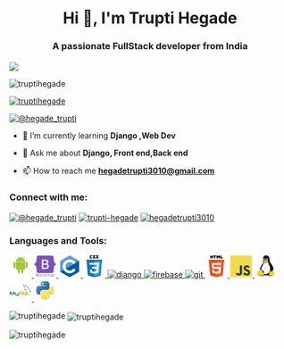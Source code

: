 <h1 align="center">Hi 👋, I'm Trupti Hegade</h1>
<h3 align="center">A passionate FullStack developer from India</h3>
<img src="https://c.tenor.com/8tr_CU6730MAAAAC/web-dev-website-development.gif" align="center" width="400px"/>
<p align="left"> <img src="https://komarev.com/ghpvc/?username=truptihegade&label=Profile%20views&color=0e75b6&style=flat" alt="truptihegade" /> </p>

<p align="left"> <a href="https://github.com/ryo-ma/github-profile-trophy"><img src="https://github-profile-trophy.vercel.app/?username=truptihegade" alt="truptihegade" /></a> </p>

<p align="left"> <a href="https://twitter.com/@hegade_trupti" target="blank"><img src="https://img.shields.io/twitter/follow/@hegade_trupti?logo=twitter&style=for-the-badge" alt="@hegade_trupti" /></a> </p>

- 🌱 I’m currently learning **Django ,Web Dev**

- 💬 Ask me about **Django, Front end,Back end**

- 📫 How to reach me **hegadetrupti3010@gmail.com**

<h3 align="left">Connect with me:</h3>
<p align="left">
<a href="https://twitter.com/@hegade_trupti" target="blank"><img align="center" src="https://raw.githubusercontent.com/rahuldkjain/github-profile-readme-generator/master/src/images/icons/Social/twitter.svg" alt="@hegade_trupti" height="30" width="40" /></a>
<a href="https://linkedin.com/in/trupti-hegade" target="blank"><img align="center" src="https://raw.githubusercontent.com/rahuldkjain/github-profile-readme-generator/master/src/images/icons/Social/linked-in-alt.svg" alt="trupti-hegade" height="30" width="40" /></a>
<a href="https://www.hackerrank.com/hegadetrupti3010" target="blank"><img align="center" src="https://raw.githubusercontent.com/rahuldkjain/github-profile-readme-generator/master/src/images/icons/Social/hackerrank.svg" alt="hegadetrupti3010" height="30" width="40" /></a>
</p>

<h3 align="left">Languages and Tools:</h3>
<p align="left"> <a href="https://developer.android.com" target="_blank" rel="noreferrer"> <img src="https://raw.githubusercontent.com/devicons/devicon/master/icons/android/android-original-wordmark.svg" alt="android" width="40" height="40"/> </a> <a href="https://getbootstrap.com" target="_blank" rel="noreferrer"> <img src="https://raw.githubusercontent.com/devicons/devicon/master/icons/bootstrap/bootstrap-plain-wordmark.svg" alt="bootstrap" width="40" height="40"/> </a> <a href="https://www.cprogramming.com/" target="_blank" rel="noreferrer"> <img src="https://raw.githubusercontent.com/devicons/devicon/master/icons/c/c-original.svg" alt="c" width="40" height="40"/> </a> <a href="https://www.w3schools.com/css/" target="_blank" rel="noreferrer"> <img src="https://raw.githubusercontent.com/devicons/devicon/master/icons/css3/css3-original-wordmark.svg" alt="css3" width="40" height="40"/> </a> <a href="https://www.djangoproject.com/" target="_blank" rel="noreferrer"> <img src="https://cdn.worldvectorlogo.com/logos/django.svg" alt="django" width="40" height="40"/> </a> <a href="https://firebase.google.com/" target="_blank" rel="noreferrer"> <img src="https://www.vectorlogo.zone/logos/firebase/firebase-icon.svg" alt="firebase" width="40" height="40"/> </a> <a href="https://git-scm.com/" target="_blank" rel="noreferrer"> <img src="https://www.vectorlogo.zone/logos/git-scm/git-scm-icon.svg" alt="git" width="40" height="40"/> </a> <a href="https://www.w3.org/html/" target="_blank" rel="noreferrer"> <img src="https://raw.githubusercontent.com/devicons/devicon/master/icons/html5/html5-original-wordmark.svg" alt="html5" width="40" height="40"/> </a> <a href="https://developer.mozilla.org/en-US/docs/Web/JavaScript" target="_blank" rel="noreferrer"> <img src="https://raw.githubusercontent.com/devicons/devicon/master/icons/javascript/javascript-original.svg" alt="javascript" width="40" height="40"/> </a> <a href="https://www.linux.org/" target="_blank" rel="noreferrer"> <img src="https://raw.githubusercontent.com/devicons/devicon/master/icons/linux/linux-original.svg" alt="linux" width="40" height="40"/> </a> <a href="https://www.mysql.com/" target="_blank" rel="noreferrer"> <img src="https://raw.githubusercontent.com/devicons/devicon/master/icons/mysql/mysql-original-wordmark.svg" alt="mysql" width="40" height="40"/> </a> <a href="https://www.python.org" target="_blank" rel="noreferrer"> <img src="https://raw.githubusercontent.com/devicons/devicon/master/icons/python/python-original.svg" alt="python" width="40" height="40"/> </a> </p>

<p><img align="left" src="https://github-readme-stats.vercel.app/api/top-langs?username=truptihegade&show_icons=true&locale=en&layout=compact" alt="truptihegade" /></p>

<p>&nbsp;<img align="center" src="https://github-readme-stats.vercel.app/api?username=truptihegade&show_icons=true&locale=en" alt="truptihegade" /></p>

<p><img align="center" src="https://github-readme-streak-stats.herokuapp.com/?user=truptihegade&" alt="truptihegade" /></p>
